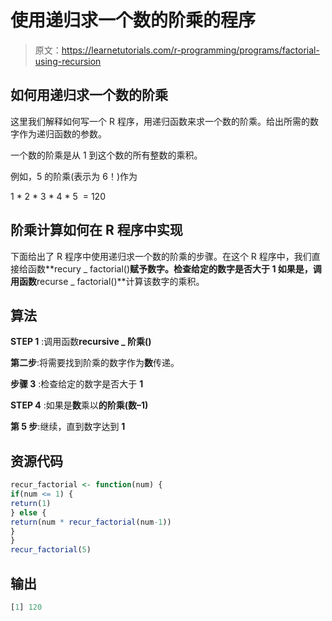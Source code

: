# 使用递归求一个数的阶乘的程序

> 原文：<https://learnetutorials.com/r-programming/programs/factorial-using-recursion>

## 如何用递归求一个数的阶乘

这里我们解释如何写一个 R 程序，用递归函数来求一个数的阶乘。给出所需的数字作为递归函数的参数。

一个数的阶乘是从 1 到这个数的所有整数的乘积。

例如，5 的阶乘(表示为 6！)作为

1 * 2 * 3 * 4 * 5  = 120

## 阶乘计算如何在 R 程序中实现

下面给出了 R 程序中使用递归求一个数的阶乘的步骤。在这个 R 程序中，我们直接给函数**recury _ factorial()**赋予数字。检查给定的数字是否大于 **1** 如果是，调用函数**recurse _ factorial()**计算该数字的乘积。

## 算法

**STEP 1** :调用函数**recursive _ 阶乘()**

**第二步**:将需要找到阶乘的数字作为**数**传递。

**步骤 3** :检查给定的数字是否大于 **1**

**STEP 4** :如果是**数**乘以**的阶乘(数–1)**

**第 5 步**:继续，直到数字达到 **1**

## 资源代码

```r
recur_factorial <- function(num) {
if(num <= 1) {
return(1)
} else { 
return(num * recur_factorial(num-1))
}
}
recur_factorial(5)

```

## 输出

```r
[1] 120
```